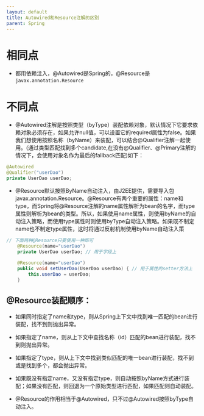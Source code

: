 ```yaml
---
layout: default
title: Autowired和Resource注解的区别
parent: Spring
---
```


# 相同点
- 都用依赖注入，@Autowired是Spring的，@Resource是`javax.annotation.Resource`

# 不同点
- @Autowired注解是按照类型（byType）装配依赖对象，默认情况下它要求依赖对象必须存在，如果允许null值，可以设置它的required属性为false。如果我们想使用按照名称（byName）来装配，可以结合@Qualifier注解一起使用。(通过类型匹配找到多个candidate,在没有@Qualifier、@Primary注解的情况下，会使用对象名作为最后的fallback匹配)如下：
```java
@Autowired
@Qualifier("userDao")
private UserDao userDao; 
```

- @Resource默认按照ByName自动注入，由J2EE提供，需要导入包javax.annotation.Resource。@Resource有两个重要的属性：name和type，而Spring将@Resource注解的name属性解析为bean的名字，而type属性则解析为bean的类型。所以，如果使用name属性，则使用byName的自动注入策略，而使用type属性时则使用byType自动注入策略。如果既不制定name也不制定type属性，这时将通过反射机制使用byName自动注入策
```java
// 下面两种@Resource只要使用一种即可
    @Resource(name="userDao")
    private UserDao userDao; // 用于字段上
    
    @Resource(name="userDao")
    public void setUserDao(UserDao userDao) { // 用于属性的setter方法上
        this.userDao = userDao;
    }
```

## @Resource装配顺序：

- 如果同时指定了name和type，则从Spring上下文中找到唯一匹配的bean进行装配，找不到则抛出异常。

- 如果指定了name，则从上下文中查找名称（id）匹配的bean进行装配，找不到则抛出异常。

- 如果指定了type，则从上下文中找到类似匹配的唯一bean进行装配，找不到或是找到多个，都会抛出异常。

- 如果既没有指定name，又没有指定type，则自动按照byName方式进行装配；如果没有匹配，则回退为一个原始类型进行匹配，如果匹配则自动装配。

- @Resource的作用相当于@Autowired，只不过@Autowired按照byType自动注入。